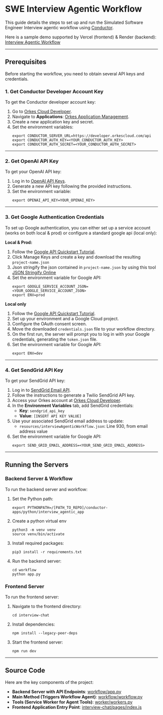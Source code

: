 # SWE Interview Agentic Workflow

This guide details the steps to set up and run the Simulated Software Engineer Interview agentic workflow using [Conductor](https://github.com/conductor-oss/conductor).

Here is a sample demo supported by Vercel (frontend) & Render (backend): [Interview Agentic Workflow](https://kg-awesome-conductor-apps.vercel.app/)

---

## Prerequisites

Before starting the workflow, you need to obtain several API keys and credentials.

### 1. Get Conductor Developer Account Key
To get the Conductor developer account key:

1. Go to [Orkes Cloud Developer](https://developer.orkescloud.com/).
2. Navigate to **Applications**: [Orkes Application Management](https://developer.orkescloud.com/applicationManagement/applications).
3. Create a new application key and secret.
4. Set the environment variables:
    ```shell
    export CONDUCTOR_SERVER_URL=https://developer.orkescloud.com/api
    export CONDUCTOR_AUTH_KEY=<YOUR_CONDUCTOR_AUTH_KEY>
    export CONDUCTOR_AUTH_SECRET=<YOUR_CONDUCTOR_AUTH_SECRET>
    ```

---

### 2. Get OpenAI API Key
To get your OpenAI API key:

1. Log in to [OpenAI API Keys](https://platform.openai.com/api-keys).
2. Generate a new API key following the provided instructions.
3. Set the environment variable:
    ```shell
    export OPENAI_API_KEY=YOUR_OPENAI_KEY>
    ```

---

### 3. Get Google Authentication Credentials
To set up Google authentication, you can either set up a service account (works on both local & prod) or configure a standard google api (local only):

**Local & Prod:**
1. Follow the [Google API Quickstart Tutorial](https://cloud.google.com/iam/docs/service-accounts-create#iam-service-accounts-create-console).
2. Click Manage Keys and create a key and download the resulting `project-name.json`
3. Json stringify the json contained in `project-name.json` by using this tool [JSON Stringify Online](https://jsonformatter.org/json-stringify-online)
4. Set the environment variable for Google API:
    ```shell
    export GOOGLE_SERVICE_ACCOUNT_JSON=<YOUR_GOOGLE_SERVICE_ACCOUNT_JSON>
    export ENV=prod
    ```

**Local only**
1. Follow the [Google API Quickstart Tutorial](https://developers.google.com/drive/api/quickstart/python).
2. Set up your environment and a Google Cloud project.
3. Configure the OAuth consent screen.
4. Move the downloaded `credentials.json` file to your workflow directory.
5. On the first run, the server will prompt you to log in with your Google credentials, generating the `token.json` file.
6. Set the environment variable for Google API:
    ```shell
    export ENV=dev
    ```

---

### 4. Get SendGrid API Key
To get your SendGrid API key:

1. Log in to [SendGrid Email API](https://sendgrid.com/en-us/solutions/email-api).
2. Follow the instructions to generate a Twilio SendGrid API key.
3. Access your Orkes account at [Orkes Cloud Developer](https://developer.orkescloud.com/).
4. In the **Environment Variables** tab, add SendGrid credentials:
    - **Key**: `sendgrid_api_key`
    - **Value**: `[INSERT API KEY VALUE]`
5. Use your associated SendGrid email address to update:
    - `resources/interviewAgenticWorkflow.json`:  Line 930, from email address value
6. Set the environment variable for Google API:
    ```shell
    export SEND_GRID_EMAIL_ADDRESS=<YOUR_SEND_GRID_EMAIL_ADDRESS>
    ```

---

## Running the Servers

### Backend Server & Workflow
To run the backend server and workflow:

1. Set the Python path:
    ```shell
    export PYTHONPATH=/[PATH_TO_REPO]/conductor-apps/python/interview_agentic_app
    ```
2. Create a python virtual env
    ```shell
    python3 -m venv venv
    source venv/bin/activate
    ```
3. Install required packages:
    ```shell
    pip3 install -r requirements.txt
    ```
4. Run the backend server:
    ```shell
    cd workflow
    python app.py
    ```

### Frontend Server
To run the frontend server:

1. Navigate to the frontend directory:
    ```shell
    cd interview-chat
    ```
2. Install dependencies:
    ```shell
    npm install --legacy-peer-deps
    ```
3. Start the frontend server:
    ```shell
    npm run dev
    ```

---

## Source Code

Here are the key components of the project:

- **Backend Server with API Endpoints**: [workflow/app.py](workflow/app.py)
- **Main Method (Triggers Workflow Agent)**: [workflow/workflow.py](workflow/workflow.py)
- **Tools (Service Worker for Agent Tools)**: [worker/workers.py](worker/workers.py)
- **Frontend Application Entry Point**: [interview-chat/pages/index.js](interview-chat/pages/index.js)
